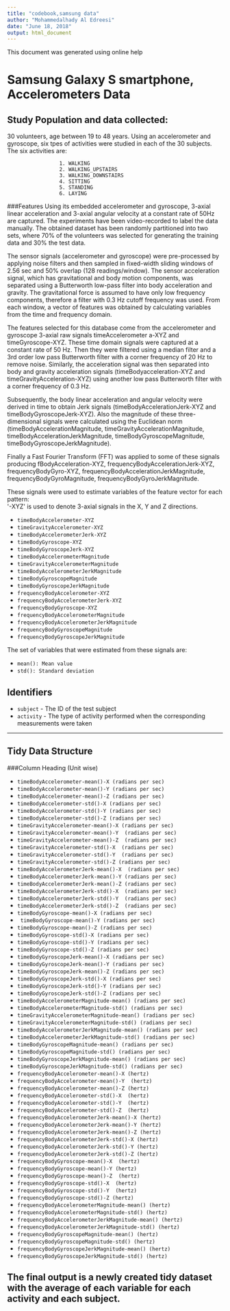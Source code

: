 ```yaml
---
title: "codebook,samsung data"
author: "Mohammedalhady Al Edreesi"
date: "June 18, 2018"
output: html_document
---
```

This document was generated using online help

# Samsung Galaxy S smartphone, Accelerometers Data

## Study Population and data collected: 

30 volunteers, age between 19 to 48 years. Using an accelerometer and gyroscope, six tpes of activities were studied in each of the 30 subjects. The six activities are:

                     1. WALKING
                     2. WALKING_UPSTAIRS
                     3. WALKING_DOWNSTAIRS
                     4. SITTING
                     5. STANDING
                     6. LAYING

###Features
Using its embedded accelerometer and gyroscope, 3-axial linear acceleration and 3-axial angular velocity at a constant rate of 50Hz are captured. The experiments have been video-recorded to label the data manually. The obtained dataset has been randomly partitioned into two sets, where 70% of the volunteers was selected for generating the training data and 30% the test data. 

The sensor signals (accelerometer and gyroscope) were pre-processed by applying noise filters and then sampled in fixed-width sliding windows of 2.56 sec and 50% overlap (128 readings/window). The sensor acceleration signal, which has gravitational and body motion components, was separated using a Butterworth low-pass filter into body acceleration and gravity. The gravitational force is assumed to have only low frequency components, therefore a filter with 0.3 Hz cutoff frequency was used. From each window, a vector of features was obtained by calculating variables from the time and frequency domain. 

The features selected for this database come from the accelerometer and gyroscope 3-axial raw signals 
timeAccelerometer a-XYZ and timeGyroscope-XYZ. These time domain signals were captured at a constant rate of 50 Hz. Then they were filtered using a median filter and a 3rd order low pass Butterworth filter with a corner frequency of 20 Hz to remove noise. Similarly, the acceleration signal was then separated into body and gravity acceleration signals (timeBodyacceleration-XYZ and timeGravityAcceleration-XYZ) using another low pass Butterworth filter with a corner frequency of 0.3 Hz. 

Subsequently, the body linear acceleration and angular velocity were derived in time to obtain Jerk signals (timeBodyAccelerationJerk-XYZ and timeBodyGyroscopeJerk-XYZ). Also the magnitude of these three-dimensional signals were calculated using the Euclidean norm (timeBodyAccelerationMagnitude, timeGravityAccelerationMagnitude, timeBodyAccelerationJerkMagnitude, timeBodyGyroscopeMagnitude, timeBodyGyroscopeJerkMagnitude). 

Finally a Fast Fourier Transform (FFT) was applied to some of these signals producing fBodyAcceleration-XYZ, frequencyBodyAccelerationJerk-XYZ, frequencyBodyGyro-XYZ, frequencyBodyAccelerationJerkMagnitude, frequencyBodyGyroMagnitude, frequencyBodyGyroJerkMagnitude. 

These signals were used to estimate variables of the feature vector for each pattern:  
'-XYZ' is used to denote 3-axial signals in the X, Y and Z directions.

* ` timeBodyAccelerometer-XYZ `
* ` timeGravityAccelerometer-XYZ `
* ` timeBodyAccelerometerJerk-XYZ `
* ` timeBodyGyroscope-XYZ `
* ` timeBodyGyroscopeJerk-XYZ `
* ` timeBodyAccelerometerMagnitude `
* ` timeGravityAccelerometerMagnitude `
* ` timeBodyAccelerometerJerkMagnitude `
* ` timeBodyGyroscopeMagnitude `
* ` timeBodyGyroscopeJerkMagnitude `
* ` frequencyBodyAccelerometer-XYZ `
* ` frequencyBodyAccelerometerJerk-XYZ `
* ` frequencyBodyGyroscope-XYZ `
* ` frequencyBodyAccelerometerMagnitude `
* ` frequencyBodyAccelerometerJerkMagnitude `
* ` frequencyBodyGyroscopeMagnitude `
* ` frequencyBodyGyroscopeJerkMagnitude `

The set of variables that were estimated from these signals are: 
* ` mean(): Mean value `
* ` std(): Standard deviation `

## Identifiers

* `subject` - The ID of the test subject
* `activity` - The type of activity performed when the corresponding measurements were taken

--------------------------------
## Tidy Data Structure
###Column Heading (Unit wise)
* ` timeBodyAccelerometer-mean()-X (radians per sec) `
* ` timeBodyAccelerometer-mean()-Y (radians per sec) `
* ` timeBodyAccelerometer-mean()-Z (radians per sec) `
* ` timeBodyAccelerometer-std()-X (radians per sec) `
* ` timeBodyAccelerometer-std()-Y (radians per sec) `
* ` timeBodyAccelerometer-std()-Z (radians per sec) `
* ` timeGravityAccelerometer-mean()-X (radians per sec) `
* ` timeGravityAccelerometer-mean()-Y  (radians per sec) `
* ` timeGravityAccelerometer-mean()-Z  (radians per sec) `
* ` timeGravityAccelerometer-std()-X  (radians per sec) `
* ` timeGravityAccelerometer-std()-Y  (radians per sec) `
* ` timeGravityAccelerometer-std()-Z (radians per sec) `
* ` timeBodyAccelerometerJerk-mean()-X  (radians per sec) `
* ` timeBodyAccelerometerJerk-mean()-Y (radians per sec) `
* ` timeBodyAccelerometerJerk-mean()-Z (radians per sec) `
* ` timeBodyAccelerometerJerk-std()-X  (radians per sec) `
* ` timeBodyAccelerometerJerk-std()-Y  (radians per sec) `
* ` timeBodyAccelerometerJerk-std()-Z  (radians per sec) `
* ` timeBodyGyroscope-mean()-X (radians per sec) `
* `  timeBodyGyroscope-mean()-Y (radians per sec) `
* ` timeBodyGyroscope-mean()-Z (radians per sec) `
* ` timeBodyGyroscope-std()-X (radians per sec) `
* ` timeBodyGyroscope-std()-Y (radians per sec) `
* ` timeBodyGyroscope-std()-Z (radians per sec) `
* ` timeBodyGyroscopeJerk-mean()-X (radians per sec) `
* ` timeBodyGyroscopeJerk-mean()-Y (radians per sec) `
* ` timeBodyGyroscopeJerk-mean()-Z (radians per sec) `
* ` timeBodyGyroscopeJerk-std()-X (radians per sec) `
* ` timeBodyGyroscopeJerk-std()-Y (radians per sec) `
* ` timeBodyGyroscopeJerk-std()-Z (radians per sec) `
* ` timeBodyAccelerometerMagnitude-mean() (radians per sec) `
* ` timeBodyAccelerometerMagnitude-std() (radians per sec) `
* ` timeGravityAccelerometerMagnitude-mean() (radians per sec) `
* ` timeGravityAccelerometerMagnitude-std() (radians per sec) `
* ` timeBodyAccelerometerJerkMagnitude-mean() (radians per sec) `
* ` timeBodyAccelerometerJerkMagnitude-std() (radians per sec) `
* ` timeBodyGyroscopeMagnitude-mean() (radians per sec) `
* ` timeBodyGyroscopeMagnitude-std() (radians per sec) `
* ` timeBodyGyroscopeJerkMagnitude-mean() (radians per sec) `
* ` timeBodyGyroscopeJerkMagnitude-std() (radians per sec) `
* ` frequencyBodyAccelerometer-mean()-X (hertz) `
* ` frequencyBodyAccelerometer-mean()-Y  (hertz) `
* ` frequencyBodyAccelerometer-mean()-Z (hertz) `
* ` frequencyBodyAccelerometer-std()-X  (hertz) `
* ` frequencyBodyAccelerometer-std()-Y  (hertz) `
* ` frequencyBodyAccelerometer-std()-Z  (hertz) `
* ` frequencyBodyAccelerometerJerk-mean()-X (hertz) `
* ` frequencyBodyAccelerometerJerk-mean()-Y (hertz) `
* ` frequencyBodyAccelerometerJerk-mean()-Z (hertz) `
* ` frequencyBodyAccelerometerJerk-std()-X (hertz) `
* ` frequencyBodyAccelerometerJerk-std()-Y (hertz) `
* ` frequencyBodyAccelerometerJerk-std()-Z (hertz) `
* ` frequencyBodyGyroscope-mean()-X  (hertz) `
* ` frequencyBodyGyroscope-mean()-Y (hertz) `
* ` frequencyBodyGyroscope-mean()-Z  (hertz) `
* ` frequencyBodyGyroscope-std()-X  (hertz) `
* ` frequencyBodyGyroscope-std()-Y  (hertz) `
* ` frequencyBodyGyroscope-std()-Z (hertz) `
* ` frequencyBodyAccelerometerMagnitude-mean() (hertz) `
* ` frequencyBodyAccelerometerMagnitude-std() (hertz) `
* ` frequencyBodyAccelerometerJerkMagnitude-mean() (hertz) `
* ` frequencyBodyAccelerometerJerkMagnitude-std() (hertz) `
* ` frequencyBodyGyroscopeMagnitude-mean() (hertz) `
* ` frequencyBodyGyroscopeMagnitude-std() (hertz) `
* ` frequencyBodyGyroscopeJerkMagnitude-mean() (hertz) `
* ` frequencyBodyGyroscopeJerkMagnitude-std() (hertz) `


## The final output is a newly created tidy dataset with the average of each variable for each activity and each subject.